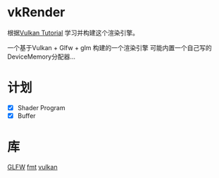 # vkRender

根据[Vulkan Tutorial](https://docs.vulkan.net.cn/tutorial/latest/00_Introduction.html) 学习并构建这个渲染引擎。

一个基于Vulkan + Glfw + glm 构建的一个渲染引擎
可能内置一个自己写的DeviceMemory分配器...

# 计划
- [x] Shader Program
- [x] Buffer

# 库
[GLFW](https://github.com/glfw/glfw)
[fmt](https://github.com/fmtlib/fmt/tree/5860688d7e5dac0f52d4ac13ff859ca04e05f0ce)
[vulkan](https://www.vulkan.org/)
